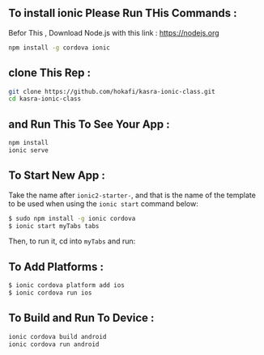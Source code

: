 ## To install ionic Please Run THis Commands :

Befor This , Download Node.js with this link : 
https://nodejs.org

```bash
npm install -g cordova ionic
```

## clone This Rep :
```bash
git clone https://github.com/hokafi/kasra-ionic-class.git
cd kasra-ionic-class
```

## and Run This To See Your App  :
```bash
npm install 
ionic serve
```

## To Start New App :

Take the name after `ionic2-starter-`, and that is the name of the template to be used when using the `ionic start` command below:

```bash
$ sudo npm install -g ionic cordova
$ ionic start myTabs tabs
```

Then, to run it, cd into `myTabs` and run:
## To Add Platforms :
```bash
$ ionic cordova platform add ios
$ ionic cordova run ios
```

## To Build and Run To Device :
```bash
ionic cordova build android 
ionic cordova run android 
```


